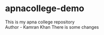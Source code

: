 # apnacollege-demo
This is my apna college repository
<br>
Author - Kamran Khan
There is some changes
